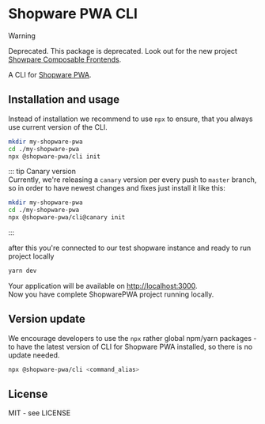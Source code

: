 # Shopware PWA CLI

> [!WARNING]
> Deprecated. This package is deprecated. Look out for the new project [Showpare Composable Frontends](https://frontends.shopware.com/).

A CLI for [Shopware PWA](https://github.com/DivanteLtd/shopware-pwa).

## Installation and usage

Instead of installation we recommend to use `npx` to ensure, that you always use current version of the CLI.

```bash
mkdir my-shopware-pwa
cd ./my-shopware-pwa
npx @shopware-pwa/cli init
```

::: tip Canary version  
Currently, we're releasing a `canary` version per every push to `master` branch, so in order to have newest changes and fixes just install it like this:

```bash
mkdir my-shopware-pwa
cd ./my-shopware-pwa
npx @shopware-pwa/cli@canary init
```

:::

after this you're connected to our test shopware instance and ready to run project locally

```bash
yarn dev
```

Your application will be available on [http://localhost:3000](http://localhost:3000).  
Now you have complete ShopwarePWA project running locally.

## Version update

We encourage developers to use the `npx` rather global npm/yarn packages - to have the latest version of CLI for Shopware PWA installed, so there is no update needed.

```bash
npx @shopware-pwa/cli <command_alias>
```

## License

MIT - see LICENSE
